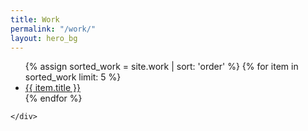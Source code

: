 ```yaml
---
title: Work
permalink: "/work/"
layout: hero_bg
---
```


<div class="full_height_group">
    <div class="frow direction-column wrap-frow-content-work">
        <ul class="brand_list">
            {% assign sorted_work = site.work | sort: 'order' %}
            {% for item in sorted_work limit: 5 %}
                <li class="js_hover_trigger">
                    <a href="{{ item.url }}">{{ item.title }}</a>
                    <div class="js_bg_receiver_work" style="background-image: url('{{ item.work_hover_img }}');"></div>
                </li>
            {% endfor %}
        </ul>

    </div>
</div>
